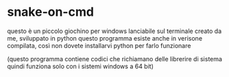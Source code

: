 # snake-on-cmd
questo è un piccolo giochino per windows lanciabile sul terminale creato da me, sviluppato in python
questo programma esiste anche in verisone compilata, così non dovete installarvi python per farlo funzionare

(questo programma contiene codici che richiamano delle librerire di sistema quindi funziona solo con i sistemi windows a 64 bit)
